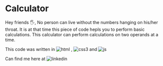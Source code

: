 # Calculator
Hey friends 🖐,
No person can live without the numbers hanging on his/her throat. It is at that time this piece of code hepls you to perform basic calculations.
This calculator can perform calculations on two operands at a time.


This code was written in ![html](https://user-images.githubusercontent.com/84311163/169548089-e66ac251-2c4a-48ce-a5a7-043c29db9ef1.svg) , ![css3](https://user-images.githubusercontent.com/84311163/169548221-7f9d033e-81a9-4a50-a196-fb8a55bc7f9f.svg) and ![js](https://user-images.githubusercontent.com/84311163/169548257-a76ccb5d-a3b7-4f06-8c55-6387f75a0eaa.svg)



Can find me here at ![linkedin](https://user-images.githubusercontent.com/84311163/169548532-c5ea6e41-60c3-4c63-ba98-7a297cabce8b.svg,https://www.linkedin.com/in/jagadeeshundavalli/)
